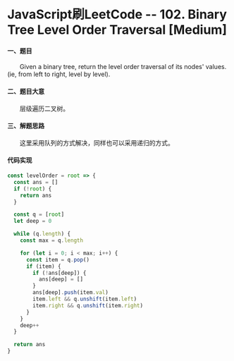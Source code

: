 # JavaScript刷LeetCode -- 102. Binary Tree Level Order Traversal [Medium]

#### 一、题目

  &emsp;&emsp;Given a binary tree, return the level order traversal of its nodes' values. (ie, from left to right, level by level).

#### 二、题目大意

  &emsp;&emsp;层级遍历二叉树。

#### 三、解题思路

  &emsp;&emsp;这里采用队列的方式解决，同样也可以采用递归的方式。

#### 代码实现

```JavaScript
const levelOrder = root => {
  const ans = []
  if (!root) {
    return ans
  }

  const q = [root]
  let deep = 0

  while (q.length) {
    const max = q.length

    for (let i = 0; i < max; i++) {
      const item = q.pop()
      if (item) {
        if (!ans[deep]) {
          ans[deep] = []
        }
        ans[deep].push(item.val)
        item.left && q.unshift(item.left)
        item.right && q.unshift(item.right)
      }
    }
    deep++
  }

  return ans
}
```